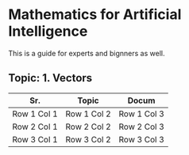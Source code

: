 # Mathematics for Artificial Intelligence

This is a guide  for experts and bignners as well. 

## Topic:  1. Vectors
| Sr.   | Topic   | Docum   |
|------------|------------|------------|
| Row 1 Col 1| Row 1 Col 2| Row 1 Col 3|
| Row 2 Col 1| Row 2 Col 2| Row 2 Col 3|
| Row 3 Col 1| Row 3 Col 2| Row 3 Col 3|
